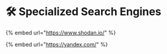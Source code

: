 # 🛠️ Specialized Search Engines

{% embed url="https://www.shodan.io/" %}

{% embed url="https://yandex.com/" %}
